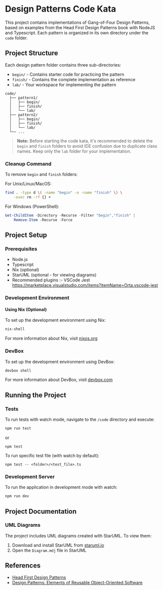 # Design Patterns Code Kata

This project contains implementations of Gang-of-Four Design Patterns, based on examples from the Head First Design Patterns book with NodeJS and Typescript. Each pattern is organized in its own directory under the `code` folder.

## Project Structure

Each design pattern folder contains three sub-directories:

- `begin/` - Contains starter code for practicing the pattern
- `finish/` - Contains the complete implementation as reference
- `lab/` - Your workspace for implementing the pattern

```
code/
  ├── pattern1/
  │   ├── begin/
  │   ├── finish/
  │   └── lab/
  ├── pattern2/
  │   ├── begin/
  │   ├── finish/
  │   └── lab/
  └── ...
```

> **Note:** Before starting the code kata, it's recommended to delete the `begin` and `finish` folders to avoid IDE confusion due to duplicate class names. Keep only the `lab` folder for your implementation.

### Cleanup Command

To remove `begin` and `finish` folders:

For Unix/Linux/MacOS:

```bash
find . -type d \( -name "begin" -o -name "finish" \) \
    -exec rm -rf {} +
```

For Windows (PowerShell):

```powershell
Get-ChildItem -Directory -Recurse -Filter "begin","finish" |
    Remove-Item -Recurse -Force
```

## Project Setup

### Prerequisites

- Node.js
- Typescript
- Nix (optional)
- StarUML (optional - for viewing diagrams)
- Recommended plugins :- VSCode Jest https://marketplace.visualstudio.com/items?itemName=Orta.vscode-jest

### Development Environment

#### Using Nix (Optional)

To set up the development environment using Nix:

```bash
nix-shell
```

For more information about Nix, visit [nixos.org](https://nixos.org)

### DevBox

To set up the development environment using DevBox:

```bash
devbox shell
```

For more information about DevBox, visit [devbox.com](https://devbox.com)

## Running the Project

### Tests

To run tests with watch mode, navigate to the `/code` directory and execute:

```bash
npm run test
```

or

```
npm test
```

To run specific test file (with watch by default):

```
npm test -- <folder>/<test_file>.ts
```

### Development Server

To run the application in development mode with watch:

```bash
npm run dev
```

## Project Documentation

### UML Diagrams

The project includes UML diagrams created with StarUML. To view them:

1. Download and install StarUML from [staruml.io](https://staruml.io)
2. Open the `Diagram.mdj` file in StarUML

## References

- [Head First Design Patterns](https://www.oreilly.com/library/view/head-first-design/9780596007124/)
- [Design Patterns: Elements of Reusable Object-Oriented Software](https://www.amazon.com/Design-Patterns-Object-Oriented-Addison-Wesley-Professional-ebook/dp/B000SEIBB8)
